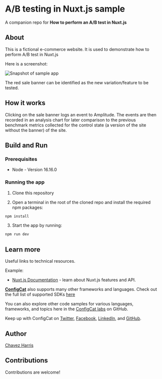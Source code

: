 # A/B testing in Nuxt.js sample

A companion repo for **How to perform an A/B test in Nuxt.js**

## About

This is a fictional e-commerce website. It is used to demonstrate how to perform A/B test in Nuxt.js

Here is a screenshot:

![Snapshot of sample app](https://user-images.githubusercontent.com/74829200/184504007-6c2cfd9f-9d26-4133-9b59-1f47c92bffc7.png)

The red sale banner can be identified as the new variation/feature to be tested.

## How it works

Clicking on the sale banner logs an event to Amplitude. The events are then recorded in 
an analysis chart for later comparison to the previous benchmark metrics collected for the control state (a version of the site without the banner) of the site.

## Build and Run

### Prerequisites

- Node - Version 16.16.0

### Running the app

1. Clone this repository

2. Open a terminal in the root of the cloned repo and install the required npm packages:

```sh
npm install
```
3. Start the app by running:

```sh
npm run dev
```

## Learn more

Useful links to technical resources.

Example:
- [Nuxt.js Documentation](https://nuxtjs.org/) - learn about Nuxt.js features and API.

[**ConfigCat**](https://configcat.com) also supports many other frameworks and languages. Check out the full list of supported SDKs [here](https://configcat.com/docs/sdk-reference/overview/)

You can also explore other code samples for various languages, frameworks, and topics here in the [ConfigCat labs](https://github.com/configcat-labs) on GitHub.

Keep up with ConfigCat on [Twitter](https://twitter.com/configcat), [Facebook](https://www.facebook.com/configcat), [LinkedIn](https://www.linkedin.com/company/configcat/), and [GitHub](https://github.com/configcat).

## Author
[Chavez Harris](https://github.com/codedbychavez)

## Contributions
Contributions are welcome!
